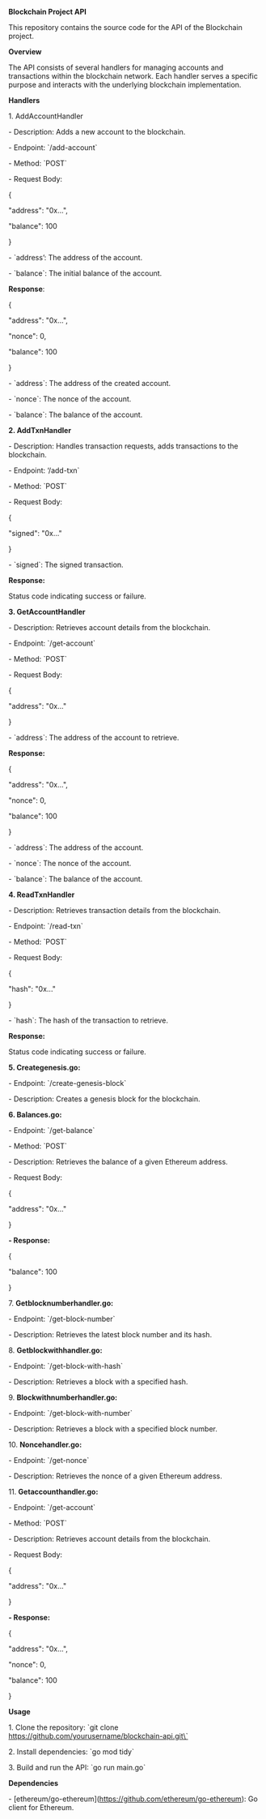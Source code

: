 **Blockchain Project API**

This repository contains the source code for the API of the Blockchain
project.

**Overview**

The API consists of several handlers for managing accounts and
transactions within the blockchain network. Each handler serves a
specific purpose and interacts with the underlying blockchain
implementation.

**Handlers**

1\. AddAccountHandler

\- Description: Adds a new account to the blockchain.

\- Endpoint: \`/add-account\`

\- Method: \`POST\`

\- Request Body:

{

"address": "0x...",

"balance": 100

}

\- \`address’: The address of the account.

\- \`balance\`: The initial balance of the account.

**Response**:

{

"address": "0x...",

"nonce": 0,

"balance": 100

}

\- \`address\`: The address of the created account.

\- \`nonce\`: The nonce of the account.

\- \`balance\`: The balance of the account.

**2. AddTxnHandler**

\- Description: Handles transaction requests, adds transactions to the
blockchain.

\- Endpoint: ‘/add-txn\`

\- Method: \`POST\`

\- Request Body:

{

"signed": "0x..."

}

\- \`signed\`: The signed transaction.

**Response:**

Status code indicating success or failure.

**3. GetAccountHandler**

\- Description: Retrieves account details from the blockchain.

\- Endpoint: \`/get-account\`

\- Method: \`POST\`

\- Request Body:

{

"address": "0x..."

}

\- \`address\`: The address of the account to retrieve.

**Response:**

{

"address": "0x...",

"nonce": 0,

"balance": 100

}

\- \`address\`: The address of the account.

\- \`nonce\`: The nonce of the account.

\- \`balance\`: The balance of the account.

**4. ReadTxnHandler**

\- Description: Retrieves transaction details from the blockchain.

\- Endpoint: \`/read-txn\`

\- Method: \`POST\`

\- Request Body:

{

"hash": "0x..."

}

\- \`hash\`: The hash of the transaction to retrieve.

**Response:**

Status code indicating success or failure.

**5. Creategenesis.go:**

\- Endpoint: \`/create-genesis-block\`

\- Description: Creates a genesis block for the blockchain.

**6. Balances.go:**

\- Endpoint: \`/get-balance\`

\- Method: \`POST\`

\- Description: Retrieves the balance of a given Ethereum address.

\- Request Body:

{

"address": "0x..."

}

**- Response:**

{

"balance": 100

}

7\. **Getblocknumberhandler.go:**

\- Endpoint: \`/get-block-number\`

\- Description: Retrieves the latest block number and its hash.

8\. **Getblockwithhandler.go:**

\- Endpoint: \`/get-block-with-hash\`

\- Description: Retrieves a block with a specified hash.

9\. **Blockwithnumberhandler.go:**

\- Endpoint: \`/get-block-with-number\`

\- Description: Retrieves a block with a specified block number.

10\. **Noncehandler.go:**

\- Endpoint: \`/get-nonce\`

\- Description: Retrieves the nonce of a given Ethereum address.

11\. **Getaccounthandler.go:**

\- Endpoint: \`/get-account\`

\- Method: \`POST\`

\- Description: Retrieves account details from the blockchain.

\- Request Body:

{

"address": "0x..."

}

**- Response:**

{

"address": "0x...",

"nonce": 0,

"balance": 100

}

**Usage**

1\. Clone the repository: \`git clone
https://github.com/yourusername/blockchain-api.git\`

2\. Install dependencies: \`go mod tidy\`

3\. Build and run the API: \`go run main.go\`

**Dependencies**

\- \[ethereum/go-ethereum\](https://github.com/ethereum/go-ethereum): Go
client for Ethereum.
